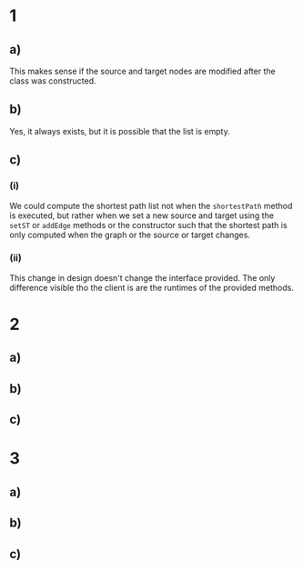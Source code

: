 # 1

## a)

This makes sense if the source and target nodes are modified after the class was constructed.

## b)

Yes, it always exists, but it is possible that the list is empty.

## c)

### (i)

We could compute the shortest path list not when the `shortestPath` method is executed, but rather when we set a new source and target using the `setST` or `addEdge` methods or the constructor such that the shortest path is only computed when the graph or the source or target changes.

### (ii)

This change in design doesn't change the interface provided. The only difference visible tho the client is are the runtimes of the provided methods.

# 2

## a)

## b)

## c)

# 3

## a)

## b)

## c)
